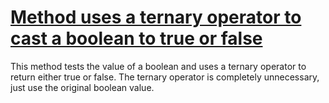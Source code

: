 # [Method uses a ternary operator to cast a boolean to true or false](http://fb-contrib.sourceforge.net/bugdescriptions.html#SPP_USELESS_TERNARY)

This method tests the value of a boolean and uses a ternary operator to return either true or false.
			The ternary operator is completely unnecessary, just use the original boolean value.